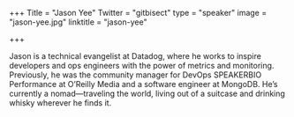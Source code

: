 +++
Title = "Jason Yee"
Twitter = "gitbisect"
type = "speaker"
image = "jason-yee.jpg"
linktitle = "jason-yee"

+++

Jason is a technical evangelist at Datadog, where he works to inspire developers and ops engineers with the power of metrics and monitoring. Previously, he was the community manager for DevOps SPEAKERBIO Performance at O’Reilly Media and a software engineer at MongoDB. He’s currently a nomad—traveling the world, living out of a suitcase and drinking whisky wherever he finds it.

